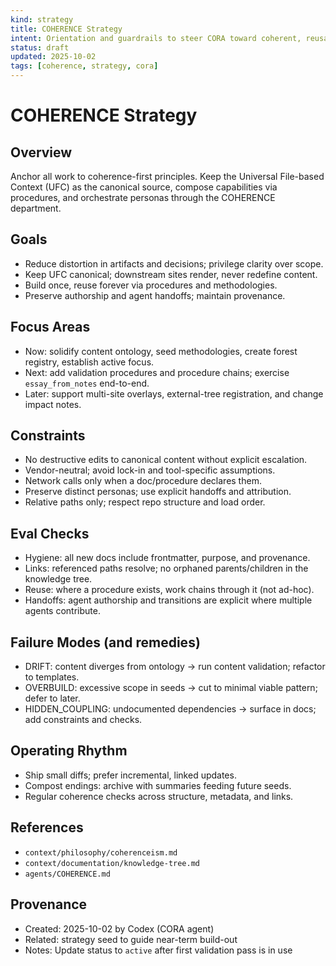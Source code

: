 ```yaml
---
kind: strategy
title: COHERENCE Strategy
intent: Orientation and guardrails to steer CORA toward coherent, reusable systems
status: draft
updated: 2025-10-02
tags: [coherence, strategy, cora]
---
```


# COHERENCE Strategy

## Overview
Anchor all work to coherence-first principles. Keep the Universal File-based Context (UFC) as the canonical source, compose capabilities via procedures, and orchestrate personas through the COHERENCE department.

## Goals
- Reduce distortion in artifacts and decisions; privilege clarity over scope.
- Keep UFC canonical; downstream sites render, never redefine content.
- Build once, reuse forever via procedures and methodologies.
- Preserve authorship and agent handoffs; maintain provenance.

## Focus Areas
- Now: solidify content ontology, seed methodologies, create forest registry, establish active focus.
- Next: add validation procedures and procedure chains; exercise `essay_from_notes` end-to-end.
- Later: support multi-site overlays, external-tree registration, and change impact notes.

## Constraints
- No destructive edits to canonical content without explicit escalation.
- Vendor-neutral; avoid lock-in and tool-specific assumptions.
- Network calls only when a doc/procedure declares them.
- Preserve distinct personas; use explicit handoffs and attribution.
- Relative paths only; respect repo structure and load order.

## Eval Checks
- Hygiene: all new docs include frontmatter, purpose, and provenance.
- Links: referenced paths resolve; no orphaned parents/children in the knowledge tree.
- Reuse: where a procedure exists, work chains through it (not ad-hoc).
- Handoffs: agent authorship and transitions are explicit where multiple agents contribute.

## Failure Modes (and remedies)
- DRIFT: content diverges from ontology → run content validation; refactor to templates.
- OVERBUILD: excessive scope in seeds → cut to minimal viable pattern; defer to later.
- HIDDEN_COUPLING: undocumented dependencies → surface in docs; add constraints and checks.

## Operating Rhythm
- Ship small diffs; prefer incremental, linked updates.
- Compost endings: archive with summaries feeding future seeds.
- Regular coherence checks across structure, metadata, and links.

## References
- `context/philosophy/coherenceism.md`
- `context/documentation/knowledge-tree.md`
- `agents/COHERENCE.md`

## Provenance
- Created: 2025-10-02 by Codex (CORA agent)
- Related: strategy seed to guide near-term build-out
- Notes: Update status to `active` after first validation pass is in use

